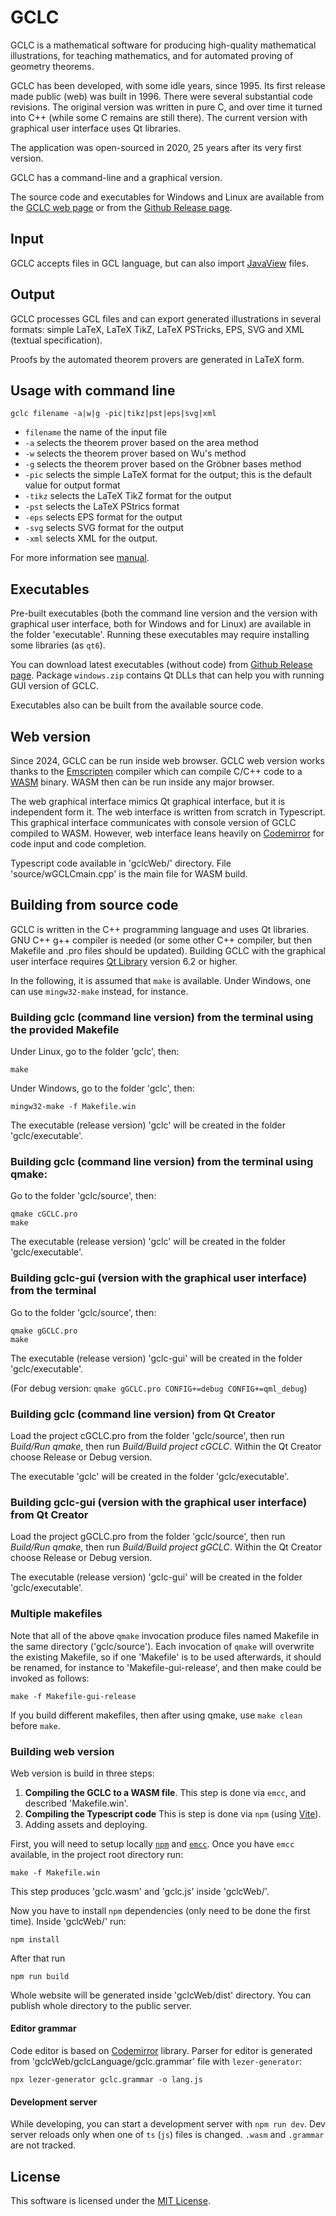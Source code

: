 # GCLC

GCLC is a mathematical software for producing high-quality mathematical
illustrations, for teaching mathematics, and for automated proving of
geometry theorems.

GCLC has been developed, with some idle years, since 1995. Its first
release made public (web) was built in 1996. There were several substantial
code revisions. The original version was written in pure C, and over time it
turned into C++ (while some C remains are still there). The current version
with graphical user interface uses Qt libraries.

The application was open-sourced in 2020, 25 years after its very first version.

GCLC has a command-line and a graphical version.

The source code and executables for Windows and Linux are available from 
the [GCLC web page](http://www.matf.bg.ac.rs/~janicic/gclc/)
or from the [Github Release page](https://github.com/janicicpredrag/gclc/releases).

## Input

GCLC accepts files in GCL language, but can also import [JavaView](http://www.javaview.de/) files.

## Output

GCLC processes GCL files and can export generated illustrations in several
formats: simple LaTeX, LaTeX TikZ, LaTeX PSTricks, EPS, SVG and XML (textual specification).

Proofs by the automated theorem provers are generated in LaTeX form.

## Usage with command line

```
gclc filename -a|w|g -pic|tikz|pst|eps|svg|xml
```

 + `filename` the name of the input file 
 + `-a` selects the theorem prover based on the area method
 + `-w` selects the theorem prover based on Wu's method
 + `-g` selects the theorem prover based on the Gröbner bases method
 + `-pic` selects the simple LaTeX format for the output; this is the default value for output format
 + `-tikz` selects the LaTeX TikZ format for the output
 + `-pst` selects the LaTeX PStrics format 
 + `-eps` selects EPS format for the output
 + `-svg` selects SVG format for the output
 + `-xml` selects XML for the output.

For more information see [manual](manual/gclc_man.pdf).

## Executables

Pre-built executables (both the command line version and the version
with graphical user interface, both for Windows and for Linux) are
available in the folder 'executable'. Running these executables may
require installing some libraries (as `qt6`).

You can download latest executables (without code) from
[Github Release page](https://github.com/janicicpredrag/gclc/releases).
Package `windows.zip` contains Qt DLLs that can help you
with running GUI version of GCLC.

Executables also can be built from the available source code.

## Web version

Since 2024, GCLC can be run inside web browser.
GCLC web version works thanks to the [Emscripten](https://emscripten.org/)
compiler which can compile C/C++ code to a [WASM](https://webassembly.org/)
binary. WASM then can be run inside any major browser.

The web graphical interface mimics Qt graphical interface, but it is
independent form it. The web interface is written from scratch in Typescript.
This graphical interface communicates with console version of GCLC compiled to WASM.
However, web interface leans heavily on [Codemirror](https://codemirror.net/) for
code input and code completion.

Typescript code available in 'gclcWeb/' directory. File 'source/wGCLCmain.cpp'
is the main file for WASM build.

## Building from source code

GCLC is written in the C++ programming language and uses Qt libraries.
GNU C++ g++ compiler is needed (or some other C++ compiler, but then
Makefile and .pro files should be updated). Building GCLC with the
graphical user interface requires [Qt Library](https://www.qt.io/)
version 6.2 or higher.

In the following, it is assumed that `make` is available.
Under Windows, one can use `mingw32-make` instead, for instance.

### Building gclc (command line version) from the terminal using the provided Makefile

Under Linux, go to the folder 'gclc', then:

```
make
```

Under Windows, go to the folder 'gclc', then:

```
mingw32-make -f Makefile.win
```

The executable (release version) 'gclc' will be created in the folder 'gclc/executable'.


### Building gclc (command line version) from the terminal using qmake:

Go to the folder 'gclc/source', then:

```
qmake cGCLC.pro
make
```

The executable (release version) 'gclc' will be created in the folder 'gclc/executable'.

### Building gclc-gui (version with the graphical user interface) from the terminal

Go to the folder 'gclc/source', then:

```
qmake gGCLC.pro
make
```

The executable (release version) 'gclc-gui' will be created in the folder 'gclc/executable'.

(For debug version: `qmake gGCLC.pro CONFIG+=debug CONFIG+=qml_debug`)

### Building gclc (command line version) from Qt Creator

Load the project cGCLC.pro from the folder 'gclc/source', 
then run *Build/Run qmake*, then run *Build/Build project cGCLC*.
Within the Qt Creator choose Release or Debug version.

The executable 'gclc' will be created in the folder 'gclc/executable'. 

### Building gclc-gui (version with the graphical user interface) from Qt Creator

Load the project gGCLC.pro from the folder 'gclc/source', 
then run *Build/Run qmake*, then run *Build/Build project gGCLC*.
Within the Qt Creator choose Release or Debug version.

The executable (release version) 'gclc-gui' will be created in the folder 'gclc/executable'. 

### Multiple makefiles

Note that all of the above `qmake` invocation produce files named
Makefile in the same directory ('gclc/source'). Each invocation of 
`qmake` will overwrite the existing Makefile, so if one 'Makefile' 
is to be used afterwards, it should be renamed, for instance to 
'Makefile-gui-release', and then make could be invoked as follows:

```
make -f Makefile-gui-release
```

If you build different makefiles, then after using qmake, use `make clean` before `make`.

### Building web version

Web version is build in three steps:

1.  **Compiling the GCLC to a WASM file**. This step is done via `emcc`,
    and described 'Makefile.win'.
2.  **Compiling the Typescript code** This is step is done via `npm`
    (using [Vite](https://vitejs.dev/)).
3.  Adding assets and deploying.

First, you will need to setup locally
[`npm`](https://docs.npmjs.com/downloading-and-installing-node-js-and-npm) and
[`emcc`](https://emscripten.org/docs/getting_started/downloads.html). Once you have `emcc` available,
in the project root directory run:

```
make -f Makefile.win
```

This step produces 'gclc.wasm' and 'gclc.js' inside 'gclcWeb/'.

Now you have to install `npm` dependencies (only need to be done the first time).
Inside 'gclcWeb/' run:

```
npm install
```

After that run

```
npm run build
```

Whole website will be generated inside 'gclcWeb/dist' directory. You can publish
whole directory to the public server.

#### Editor grammar

Code editor is based on [Codemirror](https://codemirror.net/) library. Parser for
editor is generated from 'gclcWeb/gclcLanguage/gclc.grammar' file with `lezer-generator`:

```
npx lezer-generator gclc.grammar -o lang.js
```

#### Development server

While developing, you can start a development server with `npm run dev`. Dev server
reloads only when one of `ts` (`js`) files is changed.
`.wasm` and `.grammar` are not tracked.

## License

This software is licensed under the [MIT License](LICENSE.md).
